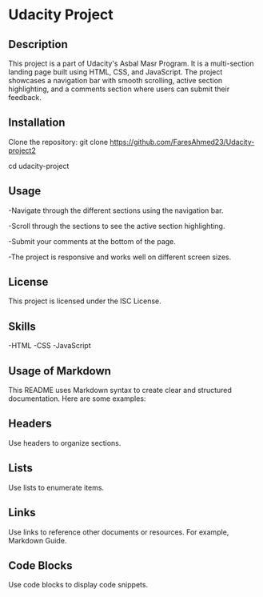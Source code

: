 # Udacity Project

## Description
This project is a part of Udacity's Asbal Masr Program. It is a multi-section landing page built using HTML, CSS, and JavaScript. The project showcases a navigation bar with smooth scrolling, active section highlighting, and a comments section where users can submit their feedback.

## Installation
Clone the repository: git clone https://github.com/FaresAhmed23/Udacity-project2

cd udacity-project

## Usage
-Navigate through the different sections using the navigation bar.

-Scroll through the sections to see the active section highlighting.

-Submit your comments at the bottom of the page.

-The project is responsive and works well on different screen sizes.


## License
This project is licensed under the ISC License.

## Skills
-HTML
-CSS
-JavaScript

## Usage of Markdown
This README uses Markdown syntax to create clear and structured documentation. Here are some examples:

## Headers
Use headers to organize sections.

## Lists
Use lists to enumerate items.

## Links
Use links to reference other documents or resources. For example, Markdown Guide.

## Code Blocks
Use code blocks to display code snippets.
